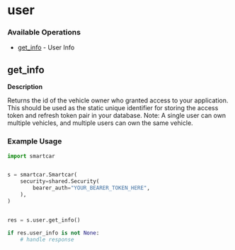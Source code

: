 # user

### Available Operations

* [get_info](#get_info) - User Info

## get_info

__Description__

Returns the id of the vehicle owner who granted access to your application. This should be used as the static unique identifier for storing the access token and refresh token pair in your database. Note: A single user can own multiple vehicles, and multiple users can own the same vehicle.

### Example Usage

```python
import smartcar


s = smartcar.Smartcar(
    security=shared.Security(
        bearer_auth="YOUR_BEARER_TOKEN_HERE",
    ),
)


res = s.user.get_info()

if res.user_info is not None:
    # handle response
```
